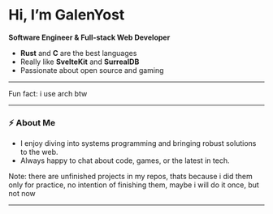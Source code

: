# Hi, I’m GalenYost

**Software Engineer & Full-stack Web Developer**

- **Rust** and **C** are the best languages
- Really like **SvelteKit** and **SurrealDB**
- Passionate about open source and gaming

---

Fun fact: i use arch btw

---

### ⚡ About Me

- I enjoy diving into systems programming and bringing robust solutions to the web.
- Always happy to chat about code, games, or the latest in tech.

Note: there are unfinished projects in my repos, thats because i did them only for practice, no intention of finishing them, maybe i will do it once, but not now

---
